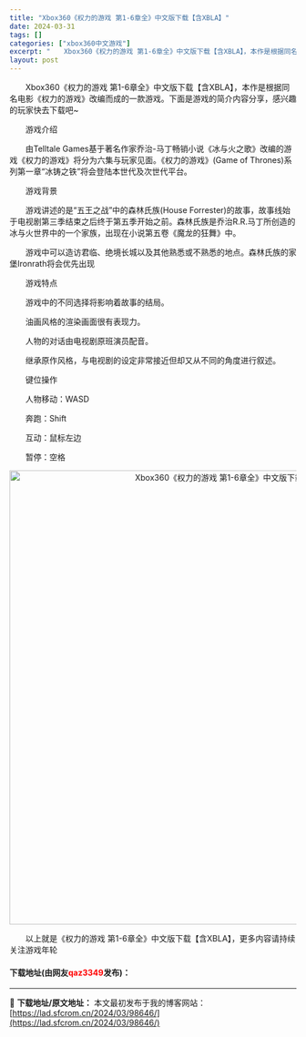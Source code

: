 ```yaml
---
title: "Xbox360《权力的游戏 第1-6章全》中文版下载【含XBLA】"
date: 2024-03-31
tags: []
categories: ["xbox360中文游戏"]
excerpt: "　　Xbox360《权力的游戏 第1-6章全》中文版下载【含XBLA】，本作是根据同名电影《权力的游戏》改编而成的一款游戏。下面是游戏的简介内容分享，感兴趣的玩家快去下载吧~ 　　游戏介绍 　　由Telltale Games基于著名作家乔治-马丁畅销小说《冰与火之歌》改编的游戏《权力的游戏》将分为六&hellip;"
layout: post
---
```


 <p>　　Xbox360《权力的游戏 第1-6章全》中文版下载【含XBLA】，本作是根据同名电影《权力的游戏》改编而成的一款游戏。下面是游戏的简介内容分享，感兴趣的玩家快去下载吧~</p> <p>　　游戏介绍</p> <p>　　由Telltale Games基于著名作家乔治-马丁畅销小说《冰与火之歌》改编的游戏《权力的游戏》将分为六集与玩家见面。《权力的游戏》(Game of Thrones)系列第一章&ldquo;冰铸之铁&rdquo;将会登陆本世代及次世代平台。</p> <p>　　游戏背景</p> <p>　　游戏讲述的是&ldquo;五王之战&rdquo;中的森林氏族(House Forrester)的故事，故事线始于电视剧第三季结束之后终于第五季开始之前。森林氏族是乔治R.R.马丁所创造的冰与火世界中的一个家族，出现在小说第五卷《魔龙的狂舞》中。</p> <p>　　游戏中可以造访君临、绝境长城以及其他熟悉或不熟悉的地点。森林氏族的家堡Ironrath将会优先出现</p> <p>　　游戏特点</p> <p>　　游戏中的不同选择将影响着故事的结局。</p> <p>　　油画风格的渲染画面很有表现力。</p> <p>　　人物的对话由电视剧原班演员配音。</p> <p>　　继承原作风格，与电视剧的设定非常接近但却又从不同的角度进行叙述。</p> <p>　　键位操作</p> <p>　　人物移动：WASD</p> <p>　　奔跑：Shift</p> <p>　　互动：鼠标左边</p> <p>　　暂停：空格</p> <p align="center"><img align="" border="0" src="https://lad.sfcrom.cn/wp-content/uploads/2024/03/20240330_6608405fa75a1.jpg" width="798" alt="Xbox360《权力的游戏 第1-6章全》中文版下载【含XBLA】" /></p> <p>　　以上就是《权力的游戏 第1-6章全》中文版下载【含XBLA】，更多内容请持续关注游戏年轮</p> <p><h4>下载地址(由网友<font color="red">qaz3349</font>发布)：</h4></p> 

---
📖 **下载地址/原文地址：** 本文最初发布于我的博客网站：[https://lad.sfcrom.cn/2024/03/98646/](https://lad.sfcrom.cn/2024/03/98646/)

